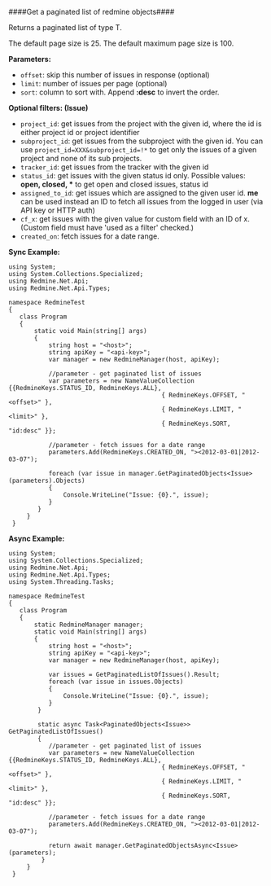 ####Get a paginated list of redmine objects####

Returns a paginated list of type T.

The default page size is 25. The default maximum page size is 100.

**Parameters:**

* `offset`: skip this number of issues in response (optional)
* `limit`: number of issues per page (optional)
* `sort`: column to sort with. Append **:desc** to invert the order.

**Optional filters: (Issue)**

* `project_id`: get issues from the project with the given id, where the id is either project id or project identifier
* `subproject_id`: get issues from the subproject with the given id. You can use `project_id=XXX&subproject_id=!*` to get only the issues of a given project and none of its sub projects.
* `tracker_id`: get issues from the tracker with the given id
* `status_id`: get issues with the given status id only. Possible values: __open, closed, *__ to get open and closed issues, status id
* `assigned_to_id`: get issues which are assigned to the given user id. **me** can be used instead an ID to fetch all issues from the logged in user (via API key or HTTP auth)
* `cf_x`: get issues with the given value for custom field with an ID of x. (Custom field must have 'used as a filter' checked.)
* `created_on`: fetch issues for a date range.

**Sync Example:**

```
using System;
using System.Collections.Specialized;
using Redmine.Net.Api;
using Redmine.Net.Api.Types;

namespace RedmineTest
{
   class Program
   {
       static void Main(string[] args)
       {
           string host = "<host>";
           string apiKey = "<api-key>";
           var manager = new RedmineManager(host, apiKey);

           //parameter - get paginated list of issues
           var parameters = new NameValueCollection {{RedmineKeys.STATUS_ID, RedmineKeys.ALL}, 
                                          { RedmineKeys.OFFSET, "<offset>" }, 
                                          { RedmineKeys.LIMIT, "<limit>" }, 
                                          { RedmineKeys.SORT, "id:desc" }};

           //parameter - fetch issues for a date range
           parameters.Add(RedmineKeys.CREATED_ON, "><2012-03-01|2012-03-07");

           foreach (var issue in manager.GetPaginatedObjects<Issue>(parameters).Objects)
           {
               Console.WriteLine("Issue: {0}.", issue);
           }
        }
     }
 }
```

**Async Example:**

```
using System;
using System.Collections.Specialized;
using Redmine.Net.Api;
using Redmine.Net.Api.Types;
using System.Threading.Tasks;

namespace RedmineTest
{
   class Program
   {
       static RedmineManager manager;
       static void Main(string[] args)
       {
           string host = "<host>";
           string apiKey = "<api-key>";
           var manager = new RedmineManager(host, apiKey);

           var issues = GetPaginatedListOfIssues().Result;
           foreach (var issue in issues.Objects)
           {
               Console.WriteLine("Issue: {0}.", issue);
           }
        }

        static async Task<PaginatedObjects<Issue>> GetPaginatedListOfIssues()
        {
           //parameter - get paginated list of issues
           var parameters = new NameValueCollection {{RedmineKeys.STATUS_ID, RedmineKeys.ALL}, 
                                          { RedmineKeys.OFFSET, "<offset>" }, 
                                          { RedmineKeys.LIMIT, "<limit>" }, 
                                          { RedmineKeys.SORT, "id:desc" }};

           //parameter - fetch issues for a date range
           parameters.Add(RedmineKeys.CREATED_ON, "><2012-03-01|2012-03-07");

           return await manager.GetPaginatedObjectsAsync<Issue>(parameters);
         }
     }
 }
```